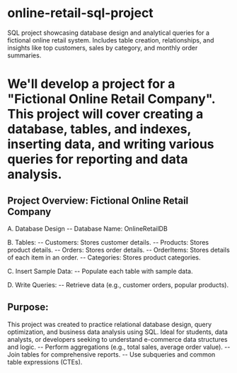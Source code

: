 # online-retail-sql-project
SQL project showcasing database design and analytical queries for a fictional online retail system. Includes table creation, relationships, and insights like top customers, sales by category, and monthly order summaries.


We'll develop a project for a "Fictional Online Retail Company". 
This project will cover creating a database, tables, and indexes, inserting data,
and writing various queries for reporting and data analysis.
==================================================================================

Project Overview: Fictional Online Retail Company
--------------------------------------
A.	Database Design
	-- Database Name: OnlineRetailDB

B.	Tables:
	-- Customers: Stores customer details.
	-- Products: Stores product details.
	-- Orders: Stores order details.
	-- OrderItems: Stores details of each item in an order.
	-- Categories: Stores product categories.

C.	Insert Sample Data:
	-- Populate each table with sample data.

D. Write Queries:
	-- Retrieve data (e.g., customer orders, popular products).


 ## Purpose:
This project was created to practice relational database design, query optimization, and business data analysis using SQL.
Ideal for students, data analysts, or developers seeking to understand e-commerce data structures and logic.
	-- Perform aggregations (e.g., total sales, average order value).
	-- Join tables for comprehensive reports.
	-- Use subqueries and common table expressions (CTEs).
